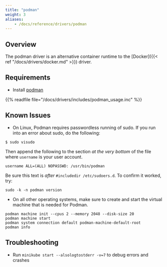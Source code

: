 ```yaml
---
title: "podman"
weight: 3
aliases:
    - /docs/reference/drivers/podman
---
```


## Overview

The podman driver is an alternative container runtime to the [Docker]({{< ref "/docs/drivers/docker.md" >}}) driver.

## Requirements

- Install [podman](https://podman.io/getting-started/installation.html)

{{% readfile file="/docs/drivers/includes/podman_usage.inc" %}}

## Known Issues

- On Linux, Podman requires passwordless running of sudo. If you run into an error about sudo, do the following:

```shell
$ sudo visudo
```
Then append the following to the section *at the very bottom* of the file where `username` is your user account.

```shell
username ALL=(ALL) NOPASSWD: /usr/bin/podman
```

Be sure this text is *after* `#includedir /etc/sudoers.d`. To confirm it worked, try:

```shell
sudo -k -n podman version
```

- On all other operating systems, make sure to create and start the virtual machine that is needed for Podman.

```shell
podman machine init --cpus 2 --memory 2048 --disk-size 20
podman machine start
podman system connection default podman-machine-default-root
podman info
```

## Troubleshooting

- Run `minikube start --alsologtostderr -v=7` to debug errors and crashes
